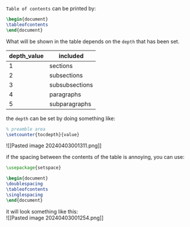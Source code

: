 `Table of contents` can be printed by:

```tex
\begin{document}
\tableofcontents
\end{document}
```

What will be shown in the table depends on the `depth` that has been set.

| depth_value | included       |
| ----------- | -------------- |
| 1           | sections       |
| 2           | subsections    |
| 3           | subsubsections |
| 4           | paragraphs     |
| 5           | subparagraphs  |

the `depth` can be set by doing something like:

```tex
% preamble area
\setcounter{tocdepth}{value}
```

![[Pasted image 20240403001311.png]]

if the spacing between the contents of the table is annoying, you can use:

```tex
\usepackage{setspace}

\begin{document}
\doublespacing
\tableofcontents
\singlespacing
\end{document}
```

it will look something like this:  
![[Pasted image 20240403001254.png]]
